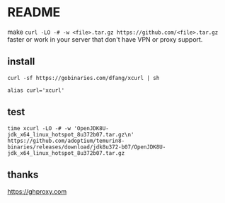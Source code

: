 # README

make `curl -LO -# -w <file>.tar.gz https://github.com/<file>.tar.gz` faster or work in your server that don't have VPN or proxy support.


## install

```
curl -sf https://gobinaries.com/dfang/xcurl | sh
```


```
alias curl='xcurl'
```

## test 

`time xcurl -LO -# -w 'OpenJDK8U-jdk_x64_linux_hotspot_8u372b07.tar.gz\n' https://github.com/adoptium/temurin8-binaries/releases/download/jdk8u372-b07/OpenJDK8U-jdk_x64_linux_hotspot_8u372b07.tar.gz`

## thanks

https://ghproxy.com
